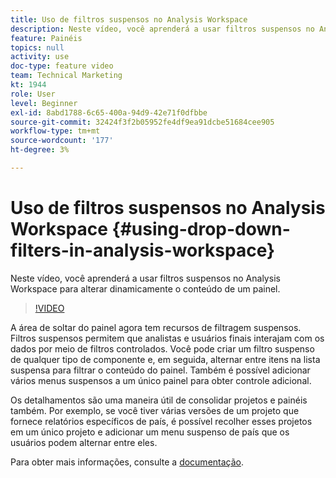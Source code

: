 ```yaml
---
title: Uso de filtros suspensos no Analysis Workspace
description: Neste vídeo, você aprenderá a usar filtros suspensos no Analysis Workspace para alterar dinamicamente o conteúdo de um painel.
feature: Painéis
topics: null
activity: use
doc-type: feature video
team: Technical Marketing
kt: 1944
role: User
level: Beginner
exl-id: 8abd1788-6c65-400a-94d9-42e71f0dfbbe
source-git-commit: 32424f3f2b05952fe4df9ea91dcbe51684cee905
workflow-type: tm+mt
source-wordcount: '177'
ht-degree: 3%

---
```


# Uso de filtros suspensos no Analysis Workspace {#using-drop-down-filters-in-analysis-workspace}

Neste vídeo, você aprenderá a usar filtros suspensos no Analysis Workspace para alterar dinamicamente o conteúdo de um painel.

>[!VIDEO](https://video.tv.adobe.com/v/23877/?quality=12)

A área de soltar do painel agora tem recursos de filtragem suspensos. Filtros suspensos permitem que analistas e usuários finais interajam com os dados por meio de filtros controlados. Você pode criar um filtro suspenso de qualquer tipo de componente e, em seguida, alternar entre itens na lista suspensa para filtrar o conteúdo do painel. Também é possível adicionar vários menus suspensos a um único painel para obter controle adicional.

Os detalhamentos são uma maneira útil de consolidar projetos e painéis também. Por exemplo, se você tiver várias versões de um projeto que fornece relatórios específicos de país, é possível recolher esses projetos em um único projeto e adicionar um menu suspenso de país que os usuários podem alternar entre eles.

Para obter mais informações, consulte a [documentação](https://marketing.adobe.com/resources/help/en_US/analytics/analysis-workspace/panels.html).

